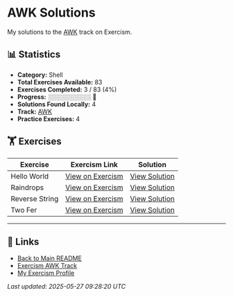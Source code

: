 # AWK Solutions

My solutions to the [AWK](https://exercism.org/tracks/awk) track on Exercism.

## 📊 Statistics

- **Category:** Shell
- **Total Exercises Available:** 83
- **Exercises Completed:** 3 / 83 (4%)
- **Progress:** ░░░░░░░░░░ 🔴
- **Solutions Found Locally:** 4
- **Track:** [AWK](https://exercism.org/tracks/awk)
- **Practice Exercises:** 4

## 🏋️ Exercises

| Exercise | Exercism Link | Solution |
|----------|---------------|----------|
| Hello World | [View on Exercism](https://exercism.org/tracks/awk/exercises/hello-world) | [View Solution](hello-world/README.md) |
| Raindrops | [View on Exercism](https://exercism.org/tracks/awk/exercises/raindrops) | [View Solution](raindrops/README.md) |
| Reverse String | [View on Exercism](https://exercism.org/tracks/awk/exercises/reverse-string) | [View Solution](reverse-string/README.md) |
| Two Fer | [View on Exercism](https://exercism.org/tracks/awk/exercises/two-fer) | [View Solution](two-fer/README.md) |

---

## 🔗 Links

- [Back to Main README](../README.md)
- [Exercism AWK Track](https://exercism.org/tracks/awk)
- [My Exercism Profile](https://exercism.org/profiles/princemuel)

*Last updated: 2025-05-27 09:28:20 UTC*
